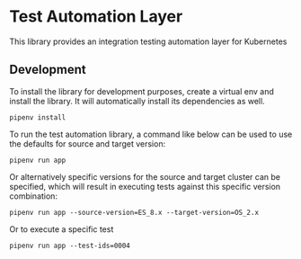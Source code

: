 # Test Automation Layer

This library provides an integration testing automation layer for Kubernetes

## Development

To install the library for development purposes, create a virtual env and install the library. It will automatically install its dependencies as well.

```shell
pipenv install
```

To run the test automation library, a command like below can be used to use the defaults for source and target version:
```shell
pipenv run app
```

Or alternatively specific versions for the source and target cluster can be specified, which will result in executing tests against this specific version combination:
```shell
pipenv run app --source-version=ES_8.x --target-version=OS_2.x
```

Or to execute a specific test
```shell
pipenv run app --test-ids=0004
```